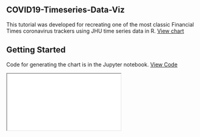 ## COVID19-Timeseries-Data-Viz
This tutorial was developed for recreating one of the most classic Financial Times coronavirus trackers using JHU time series data in R.  [View chart](https://irisw0219.github.io/COVID19-Timeseries-Data-Viz/.)


## Getting Started
Code for generating the chart is in the Jupyter notebook. [View Code](https://github.com/irisw0219/COVID19-Timeseries-Data-Viz/blob/master/COVID19%20Timeseries%20Data%20Visualisation%20-%20Part1.ipynb)
 
<iframe src="economist_style_2020-05-03.png"></iframe>
